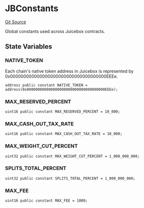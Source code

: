 # JBConstants
[Git Source](https://github.com/Bananapus/nana-core/blob/2998dca2fbd2658e2c8791d6dc8348147d69e28e/src/libraries/JBConstants.sol)

Global constants used across Juicebox contracts.


## State Variables
### NATIVE_TOKEN
Each chain's native token address in Juicebox is represented by
0x000000000000000000000000000000000000EEEe.


```solidity
address public constant NATIVE_TOKEN = address(0x000000000000000000000000000000000000EEEe);
```


### MAX_RESERVED_PERCENT

```solidity
uint16 public constant MAX_RESERVED_PERCENT = 10_000;
```


### MAX_CASH_OUT_TAX_RATE

```solidity
uint16 public constant MAX_CASH_OUT_TAX_RATE = 10_000;
```


### MAX_WEIGHT_CUT_PERCENT

```solidity
uint32 public constant MAX_WEIGHT_CUT_PERCENT = 1_000_000_000;
```


### SPLITS_TOTAL_PERCENT

```solidity
uint32 public constant SPLITS_TOTAL_PERCENT = 1_000_000_000;
```


### MAX_FEE

```solidity
uint16 public constant MAX_FEE = 1000;
```


